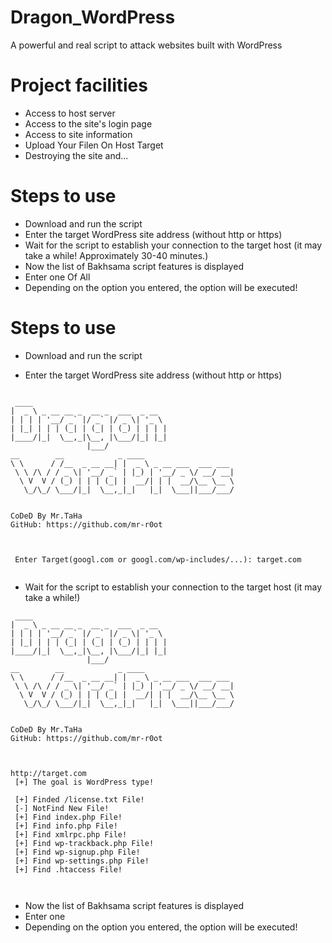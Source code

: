 Dragon_WordPress
=========== 
A powerful and real script to attack websites built with WordPress







Project facilities
=========== 
* Access to host server
* Access to the site's login page
* Access to site information
* Upload Your Filen On Host Target
* Destroying the site and...









Steps to use
=========== 
* Download and run the script
* Enter the target WordPress site address (without http or https)
* Wait for the script to establish your connection to the target host (it may take a while!  Approximately 30-40 minutes.)
* Now the list of Bakhsama script features is displayed
* Enter one Of All
* Depending on the option you entered, the option will be executed!












Steps to use
=========== 
* Download and run the script




* Enter the target WordPress site address (without http or https)
```

 ____
|  _ \ _ __ __ _  __ _  ___  _ __
| | | | '__/ _` |/ _` |/ _ \| '_ \
| |_| | | | (_| | (_| | (_) | | | |
|____/|_|  \__,_|\__, |\___/|_| |_|
                 |___/
__        __            _ ____
\ \      / /__  _ __ __| |  _ \ _ __ ___  ___ ___
 \ \ /\ / / _ \| '__/ _` | |_) | '__/ _ \/ __/ __|
  \ V  V / (_) | | | (_| |  __/| | |  __/\__ \__ \
   \_/\_/ \___/|_|  \__,_|_|   |_|  \___||___/___/


CoDeD By Mr.TaHa
GitHub: https://github.com/mr-r0ot



 Enter Target(googl.com or googl.com/wp-includes/...): target.com


```
 

* Wait for the script to establish your connection to the target host (it may take a while!)
```
 ____
|  _ \ _ __ __ _  __ _  ___  _ __
| | | | '__/ _` |/ _` |/ _ \| '_ \
| |_| | | | (_| | (_| | (_) | | | |
|____/|_|  \__,_|\__, |\___/|_| |_|
                 |___/
__        __            _ ____
\ \      / /__  _ __ __| |  _ \ _ __ ___  ___ ___
 \ \ /\ / / _ \| '__/ _` | |_) | '__/ _ \/ __/ __|
  \ V  V / (_) | | | (_| |  __/| | |  __/\__ \__ \
   \_/\_/ \___/|_|  \__,_|_|   |_|  \___||___/___/


CoDeD By Mr.TaHa
GitHub: https://github.com/mr-r0ot



http://target.com
 [+] The goal is WordPress type!

 [+] Finded /license.txt File!
 [-] NotFind New File!
 [+] Find index.php File!
 [+] Find info.php File!
 [+] Find xmlrpc.php File!
 [+] Find wp-trackback.php File!
 [+] Find wp-signup.php File!
 [+] Find wp-settings.php File!
 [+] Find .htaccess File!



```
* Now the list of Bakhsama script features is displayed
* Enter one
* Depending on the option you entered, the option will be executed!
